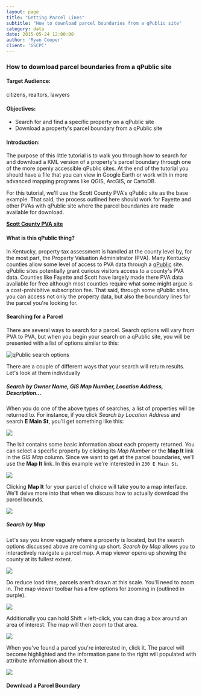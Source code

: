 ```yaml
---
layout: page
title: "Getting Parcel Lines"
subtitle: "How to download parcel boundaries from a qPublic site"
category: data
date: 2015-05-24 12:00:00
author: 'Ryan Cooper'
client: 'GSCPC'
---
```


### How to download parcel boundaries from a qPublic site

#### Target Audience:
citizens, realtors, lawyers

#### Objectives:

* Search for and find a specific property on a qPublic site
* Download a property's parcel boundary from a qPublic site

#### Introduction:

The purpose of this little tutorial is to walk you through how to search for and download a KML version of a property's parcel boundary through one of the more openly accessible qPublic sites. At the end of the tutorial you should have a file that you can view in Google Earth or work with in more advanced mapping programs like QGIS, ArcGIS, or CartoDB. 

For this tutorial, we'll use the Scott County PVA's qPublic site as the base example. That said, the process outlined here should work for Fayette and other PVAs with qPublic site where the parcel boundaries are made available for download.

**[Scott County PVA site](http://qpublic5.qpublic.net/ky_scott_accept.php)**

#### What is this qPublic thing? 

In Kentucky, property tax assessment is handled at the county level by, for the most part, the Property Valuation Administrator (PVA). Many Kentucky counties allow some level of access to PVA data through a [qPublic](http://www.qpublic.net/) site. qPublic sites potentially grant curious visitors access to a county's PVA data. Counties like Fayette and Scott have largely made there PVA data available for free although most counties require what some might argue is a cost-prohibitive subscription fee. That said, through some qPublic sites, you can access not only the property data, but also the boundary lines for the parcel you're looking for.

#### Searching for a Parcel

There are several ways to search for a parcel. Search options will vary from PVA to PVA, but when you begin  your search on a qPublic site, you will be presented with a list of options similar to this:

![qPublic search options](http://i1185.photobucket.com/albums/z344/buspainter2005/tutorials/qpublic%20parcels/pva1_zpsblej795b.png)

There are a couple of different ways that your search will return results. Let's look at them individually

##### Search by Owner Name, GIS Map Number, Location Address, Description...

When you do one of the above types of searches, a list of properties will be returned to. For instance, if you click *Search by Location Address* and search **E Main St**, you'll get something like this:

![](http://i1185.photobucket.com/albums/z344/buspainter2005/tutorials/qpublic%20parcels/pva2_zpsehszrvzl.png)

The lsit contains some basic information about each property returned. You can select a specific property by clicking its *Map Number* or the **Map It** link in the *GIS Map* column. Since we want to get at the parcel boundaries, we'll use the **Map It** link. In this example we're interested in `230 E Main St`.

![](http://i1185.photobucket.com/albums/z344/buspainter2005/tutorials/qpublic%20parcels/pva3_zpsmtpmah0q.png)

Clicking **Map It** for your parcel of choice will take you to a map interface. We'll delve more into that when we discuss how to actually download the parcel bounds.

![](http://i1185.photobucket.com/albums/z344/buspainter2005/tutorials/qpublic%20parcels/pva4_zps1wyfrjxk.png)

##### Search by Map

Let's say you know vaguely where a property is located, but the search options discussed above are coming up short. *Search by Map* allows you to interactively navigate a parcel map. A map viewer opens up showing the county at its fullest extent.

![](http://i1185.photobucket.com/albums/z344/buspainter2005/tutorials/qpublic%20parcels/pva5_zpsxuyaracz.png)

Do reduce load time, parcels aren't drawn at this scale. You'll need to zoom in. The map viewer toolbar has a few options for zooming in (outlined in purple).

![](http://i1185.photobucket.com/albums/z344/buspainter2005/tutorials/qpublic%20parcels/pva6_zpshlyozrie.png)

Additionally you can hold Shift + left-click, you can drag a box around an area of interest. The map will then zoom to that area.

![](http://i1185.photobucket.com/albums/z344/buspainter2005/tutorials/qpublic%20parcels/pva7_zpsowxvoibn.gif)

When you've found a parcel you're interested in, click it. The parcel will become highlighted and the information pane to the right will populated with attribute information about the it.

![](http://i1185.photobucket.com/albums/z344/buspainter2005/tutorials/qpublic%20parcels/pva4_zps1wyfrjxk.png)

#### Download a Parcel Boundary 
